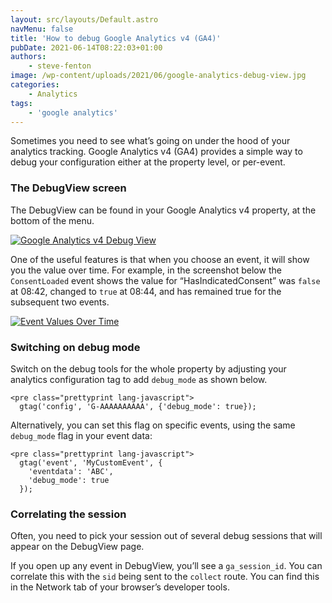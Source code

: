 ```yaml
---
layout: src/layouts/Default.astro
navMenu: false
title: 'How to debug Google Analytics v4 (GA4)'
pubDate: 2021-06-14T08:22:03+01:00
authors:
    - steve-fenton
image: /wp-content/uploads/2021/06/google-analytics-debug-view.jpg
categories:
    - Analytics
tags:
    - 'google analytics'
---
```


Sometimes you need to see what’s going on under the hood of your analytics tracking. Google Analytics v4 (GA4) provides a simple way to debug your configuration either at the property level, or per-event.

### The DebugView screen

The DebugView can be found in your Google Analytics v4 property, at the bottom of the menu.

[![Google Analytics v4 Debug View](/img/2021/06/google-analytics-debug-view.jpg)](/2021/06/how-to-debug-google-analytics-v4-ga4/google-analytics-debug-view/)

One of the useful features is that when you choose an event, it will show you the value over time. For example, in the screenshot below the `ConsentLoaded` event shows the value for “HasIndicatedConsent” was `false` at 08:42, changed to `true` at 08:44, and has remained true for the subsequent two events.

[![Event Values Over Time](/img/2021/06/event-values-over-time.jpg)](/2021/06/how-to-debug-google-analytics-v4-ga4/event-values-over-time/)

### Switching on debug mode

Switch on the debug tools for the whole property by adjusting your analytics configuration tag to add `debug_mode` as shown below.

```
<pre class="prettyprint lang-javascript">
  gtag('config', 'G-AAAAAAAAAA', {'debug_mode': true});
```
Alternatively, you can set this flag on specific events, using the same `debug_mode` flag in your event data:

```
<pre class="prettyprint lang-javascript">
  gtag('event', 'MyCustomEvent', {
    'eventdata': 'ABC',
    'debug_mode': true
  });
```
### Correlating the session

Often, you need to pick your session out of several debug sessions that will appear on the DebugView page.

If you open up any event in DebugView, you’ll see a `ga_session_id`. You can correlate this with the `sid` being sent to the `collect` route. You can find this in the Network tab of your browser’s developer tools.